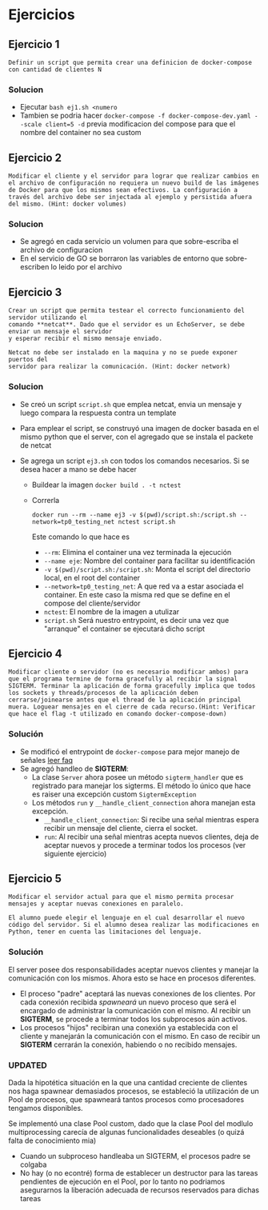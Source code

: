 # Ejercicios

## Ejercicio 1

```
Definir un script que permita crear una definicion de docker-compose con cantidad de clientes N
```

### Solucion

- Ejecutar `bash ej1.sh <numero`
- Tambien se podria hacer `docker-compose -f docker-compose-dev.yaml --scale client=5 -d` previa modificacion del compose para que el nombre del container no sea custom

## Ejercicio 2

```
Modificar el cliente y el servidor para lograr que realizar cambios en el archivo de configuración no requiera un nuevo build de las imágenes de Docker para que los mismos sean efectivos. La configuración a través del archivo debe ser injectada al ejemplo y persistida afuera del mismo. (Hint: docker volumes)
```

### Solucion

- Se agregó en cada servicio un volumen para que sobre-escriba el archivo de configuracion
- En el servicio de GO se borraron las variables de entorno que sobre-escriben lo leido por el archivo

## Ejercicio 3

```
Crear un script que permita testear el correcto funcionamiento del servidor utilizando el
comando **netcat**. Dado que el servidor es un EchoServer, se debe enviar un mensaje el servidor
y esperar recibir el mismo mensaje enviado.

Netcat no debe ser instalado en la maquina y no se puede exponer puertos del
servidor para realizar la comunicación. (Hint: docker network)
```

### Solucion

- Se creó un script `script.sh` que emplea netcat, envia un mensaje y luego compara la respuesta contra un template

- Para emplear el script, se construyó una imagen de docker basada en el mismo python que el server, con el agregado que se instala el packete de netcat

- Se agrega un script `ej3.sh` con todos los comandos necesarios. Si se desea hacer a mano se debe hacer

  - Buildear la imagen `docker build . -t nctest`

  - Correrla 

    ```
    docker run --rm --name ej3 -v $(pwd)/script.sh:/script.sh --network=tp0_testing_net nctest script.sh
    ```

    Este comando lo que hace es

    - `--rm`: Elimina el container una vez terminada la ejecución
    - `--name eje`: Nombre del container para facilitar su identificación
    - `-v $(pwd)/script.sh:/script.sh`: Monta el script del directorio local, en el root del container
    - `--network=tp0_testing_net`: A que red va a estar asociada el container. En este caso la misma red que se define en el compose del cliente/servidor
    - `nctest`: El nombre de la imagen a utulizar
    - `script.sh` Será nuestro entrypoint, es decir una vez que "arranque" el container se ejecutará dicho script

## Ejercicio 4

```
Modificar cliente o servidor (no es necesario modificar ambos) para que el programa termine de forma gracefully al recibir la signal SIGTERM. Terminar la aplicación de forma gracefully implica que todos los sockets y threads/procesos de la aplicación deben cerrarse/joinearse antes que el thread de la aplicación principal muera. Loguear mensajes en el cierre de cada recurso.(Hint: Verificar que hace el flag -t utilizado en comando docker-compose-down)
```

### Solución

- Se modificó el entrypoint de `docker-compose` para mejor manejo de señales [leer faq](https://docs.docker.com/compose/faq/#why-do-my-services-take-10-seconds-to-recreate-or-stop)
- Se agregó handleo de **SIGTERM**:
  - La clase `Server` ahora posee un método `sigterm_handler` que es registrado para manejar los sigterms. El método lo único que hace es raiser una excepción custom `SigtermException`
  - Los métodos `run` y `__handle_client_connection` ahora manejan esta excepción.
    - `__handle_client_connection`: Si recibe una señal mientras espera recibir un mensaje del cliente, cierra el socket.
    - `run`: Al recibir una señal mientras acepta nuevos clientes, deja de aceptar nuevos y procede a terminar todos los procesos (ver siguiente ejercicio)

## Ejercicio 5

```
Modificar el servidor actual para que el mismo permita procesar mensajes y aceptar nuevas conexiones en paralelo.

El alumno puede elegir el lenguaje en el cual desarrollar el nuevo código del servidor. Si el alumno desea realizar las modificaciones en Python, tener en cuenta las limitaciones del lenguaje.
```

### Solución

El server posee dos responsabilidades aceptar nuevos clientes y manejar la comunicación con los mismos. Ahora esto se hace en procesos diferentes.

- El proceso "padre" aceptará las nuevas conexiones de los clientes. Por cada conexión recibida *spawneará* un nuevo proceso que será el encargado de administrar la comunicación con el mismo. Al recibir un **SIGTERM**, se procede a terminar todos los subprocesos aún activos.
- Los procesos "hijos" recibiran una conexión ya establecida con el cliente y manejarán la comunicación con el mismo. En caso de recibir un **SIGTERM** cerrarán la conexión, habiendo o no recibido mensajes.

### UPDATED

Dada la hipotética situación en la que una cantidad creciente de clientes nos haga spawnear demasiados procesos, se estableció la utilización de un Pool de procesos, que spawneará tantos procesos como procesadores tengamos disponibles.

Se implementó una clase Pool custom, dado que la clase Pool del modlulo multiprocessing carecía de algunas funcionalidades deseables (o quizá falta de conocimiento mia)

- Cuando un subproceso handleaba un SIGTERM, el procesos padre se colgaba
- No hay (o no econtré) forma de establecer un destructor para las tareas pendientes de ejecución en el Pool, por lo tanto no podriamos asegurarnos la liberación adecuada de recursos reservados para dichas tareas

